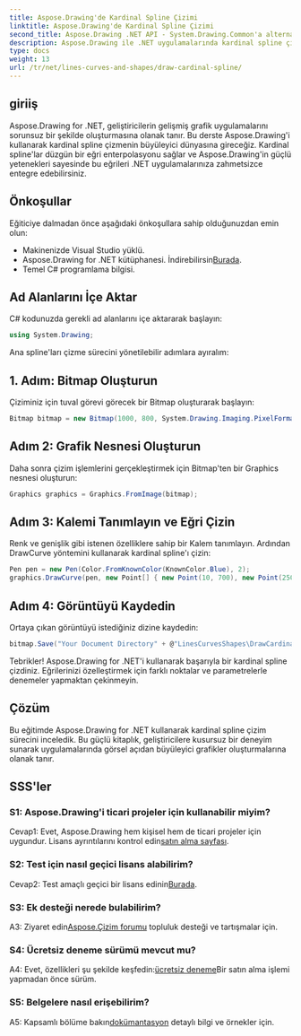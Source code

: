 ```yaml
---
title: Aspose.Drawing'de Kardinal Spline Çizimi
linktitle: Aspose.Drawing'de Kardinal Spline Çizimi
second_title: Aspose.Drawing .NET API - System.Drawing.Common'a alternatif
description: Aspose.Drawing ile .NET uygulamalarında kardinal spline çizim sanatını keşfedin. Zahmetsizce düzgün kıvrımlar oluşturun.
type: docs
weight: 13
url: /tr/net/lines-curves-and-shapes/draw-cardinal-spline/
---
```

## giriiş

Aspose.Drawing for .NET, geliştiricilerin gelişmiş grafik uygulamalarını sorunsuz bir şekilde oluşturmasına olanak tanır. Bu derste Aspose.Drawing'i kullanarak kardinal spline çizmenin büyüleyici dünyasına gireceğiz. Kardinal spline'lar düzgün bir eğri enterpolasyonu sağlar ve Aspose.Drawing'in güçlü yetenekleri sayesinde bu eğrileri .NET uygulamalarınıza zahmetsizce entegre edebilirsiniz.

## Önkoşullar

Eğiticiye dalmadan önce aşağıdaki önkoşullara sahip olduğunuzdan emin olun:

- Makinenizde Visual Studio yüklü.
-  Aspose.Drawing for .NET kütüphanesi. İndirebilirsin[Burada](https://releases.aspose.com/drawing/net/).
- Temel C# programlama bilgisi.

## Ad Alanlarını İçe Aktar

C# kodunuzda gerekli ad alanlarını içe aktararak başlayın:

```csharp
using System.Drawing;
```

Ana spline'ları çizme sürecini yönetilebilir adımlara ayıralım:

## 1. Adım: Bitmap Oluşturun

Çiziminiz için tuval görevi görecek bir Bitmap oluşturarak başlayın:

```csharp
Bitmap bitmap = new Bitmap(1000, 800, System.Drawing.Imaging.PixelFormat.Format32bppPArgb);
```

## Adım 2: Grafik Nesnesi Oluşturun

Daha sonra çizim işlemlerini gerçekleştirmek için Bitmap'ten bir Graphics nesnesi oluşturun:

```csharp
Graphics graphics = Graphics.FromImage(bitmap);
```

## Adım 3: Kalemi Tanımlayın ve Eğri Çizin

Renk ve genişlik gibi istenen özelliklere sahip bir Kalem tanımlayın. Ardından DrawCurve yöntemini kullanarak kardinal spline'ı çizin:

```csharp
Pen pen = new Pen(Color.FromKnownColor(KnownColor.Blue), 2);
graphics.DrawCurve(pen, new Point[] { new Point(10, 700), new Point(250, 500), new Point(500, 10), new Point(750, 500), new Point(990, 700) });
```

## Adım 4: Görüntüyü Kaydedin

Ortaya çıkan görüntüyü istediğiniz dizine kaydedin:

```csharp
bitmap.Save("Your Document Directory" + @"LinesCurvesShapes\DrawCardinalSpline_out.png");
```

Tebrikler! Aspose.Drawing for .NET'i kullanarak başarıyla bir kardinal spline çizdiniz. Eğrilerinizi özelleştirmek için farklı noktalar ve parametrelerle denemeler yapmaktan çekinmeyin.

## Çözüm

Bu eğitimde Aspose.Drawing for .NET kullanarak kardinal spline çizim sürecini inceledik. Bu güçlü kitaplık, geliştiricilere kusursuz bir deneyim sunarak uygulamalarında görsel açıdan büyüleyici grafikler oluşturmalarına olanak tanır.

## SSS'ler

### S1: Aspose.Drawing'i ticari projeler için kullanabilir miyim?

 Cevap1: Evet, Aspose.Drawing hem kişisel hem de ticari projeler için uygundur. Lisans ayrıntılarını kontrol edin[satın alma sayfası](https://purchase.aspose.com/buy).

### S2: Test için nasıl geçici lisans alabilirim?

 Cevap2: Test amaçlı geçici bir lisans edinin[Burada](https://purchase.aspose.com/temporary-license/).

### S3: Ek desteği nerede bulabilirim?

 A3: Ziyaret edin[Aspose.Çizim forumu](https://forum.aspose.com/c/diagram/17) topluluk desteği ve tartışmalar için.

### S4: Ücretsiz deneme sürümü mevcut mu?

 A4: Evet, özellikleri şu şekilde keşfedin:[ücretsiz deneme](https://releases.aspose.com/)Bir satın alma işlemi yapmadan önce sürüm.

### S5: Belgelere nasıl erişebilirim?

 A5: Kapsamlı bölüme bakın[dokümantasyon](https://reference.aspose.com/drawing/net/) detaylı bilgi ve örnekler için.